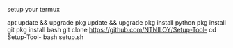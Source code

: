 setup your termux

apt update && upgrade 
pkg update && upgrade 
pkg install python 
pkg install git 
pkg install bash
git clone https://github.com/NTNILOY/Setup-Tool-
cd Setup-Tool- 
bash setup.sh
